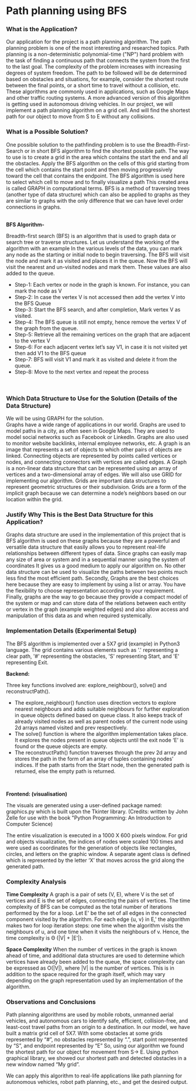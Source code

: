 # Path planning using BFS

### What is the Application?

Our application for the project is a path planning algorithm. 
The path planning problem is one of the most interesting and researched topics.
Path planning is a non-deterministic polynomial-time ("NP") hard problem with the task of finding a continuous path that connects the system from the first to the last goal. The complexity of the problem increases with increasing degrees of system freedom. The path to be followed will be de determined based on obstacles and situations, for example, consider the shortest route between the final points, or a short time to travel without a collision, etc.
These algorithms are commonly used in applications, such as Google Maps and other traffic routing systems. A more advanced version of this algorithm is getting used in autonomous driving vehicles. 
In our project, we will implement a path planning algorithm on a grid cell. And will find the shortest path for our object to move from S to E without any collisions.

### What is a Possible Solution?

One possible solution to the pathfinding problem is to use the Breadth-First-Search or in short BFS algorithm to find the shortest possible path. The way to use is to create a grid in the area which contains the start the end and all the obstacles. Apply the BFS algorithm on the cells of this grid starting from the cell which contains the start point and then moving progressively toward the cell that contains the endpoint. The BFS algorithm is used here to select which cell to move and to finally visualize a path This created area is called GRAPH in computational terms. BFS is a method of traversing trees (another type of data structure) which can also be applied to graphs as they are similar to graphs with the only difference that we can have level order connections in graphs. 
<br>
<br>

**BFS Algorithm-**
<br>

Breadth-first search (BFS) is an algorithm that is used to graph data or search tree or traverse structures. Let us understand the working of the algorithm with an example
In the various levels of the data, you can mark any node as the starting or initial node to begin traversing. The BFS will visit the node and mark it as visited and places it in the queue. Now the BFS will visit the nearest and un-visited nodes and mark them. These values are also added to the queue.

* Step-1: Each vertex or node in the graph is known. For instance, you can mark the node as V 
* Step-2: In case the vertex V is not accessed then add the vertex V into the BFS Queue
* Step-3: Start the BFS search, and after completion, Mark vertex V as visited.
* Step-4: The BFS queue is still not empty, hence remove the vertex V of the graph from the queue.
* Step-5: Retrieve all the remaining vertices on the graph that are adjacent to the vertex V
* Step-6: For each adjacent vertex let’s say V1, in case it is not visited yet then add V1 to the BFS queue
* Step-7: BFS will visit V1 and mark it as visited and delete it from the queue.
* Step-8: Move to the next vertex and repeat the process 
<br>

### Which Data Structure to Use for the Solution (Details of the Data Structure)

We will be using GRAPH for the solution.  
Graphs have a wide range of applications in our world. Graphs are used to model paths in a city, as often seen in Google Maps. They are used to model social networks such as Facebook or LinkedIn. Graphs are also used to monitor website backlinks, internal employee networks, etc. 
A graph is an image that represents a set of objects to which other pairs of objects are linked. Connecting objects are represented by points called vertices or nodes, and connecting connectors with vertices are called edges. A Graph is a non-linear data structure that can be represented using an array of vertices and a two-dimensional array of edges. We will also use GRID for implementing our algorithm. Grids are important data structures to represent geometric structures or their subdivision. Grids are a form of the implicit graph because we can determine a node’s neighbors based on our location within the grid.

### Justify Why This is the Best Data Structure for this Application?

Graphs data structure are used in the implementation of this project that is BFS algorithm is used on these graphs because they are a powerful and versatile data structure that easily allows you to represent real-life relationships between different types of data. Since graphs can easily map any size of area or system and in a sequential manner using the system of coordinates It gives us a good medium to apply our algorithm on. No other data structure can be used to visualize the paths between two points much less find the most efficient path. Secondly, Graphs are the best choices here because they are easy to implement by using a list or array. You have the flexibility to choose representation according to your requirement. Finally, graphs are the way to go because they provide a compact model of the system or map and can store data of the relations between each entity or vertex in the graph (example weighted edges) and also allow access and manipulation of this data as and when required systemically.

### Implementation Details (Experimental Setup)

The BFS algorithm is implemented over a 5X7 grid (example) in Python3 language. The grid contains various elements such as '.' representing a clear path, '#' representing the obstacles, 'S' representing Start, and 'E' representing Exit.

**Backend:**
<br>

Three key functions involved are: explore_neighbour(), solve() and reconstructPath().
<br>

* The explore_neighbour() function uses direction vectors to explore nearest neighbours and adds suitable neighbours for further exploration in queue objects defined based on queue class. It also keeps track of already visited nodes as well as parent nodes of the current node using 2d arrays named visited and prev respectively. 
* The solve() function is where the algorithm implementation takes place. It explores the nodes present in queue objects until the exit node ‘E’ is found or the queue objects are empty.
* The reconstructPath() function traverses through the prev 2d array and stores the path in the form of an array of tuples containing nodes’ indices. If the path starts from the Start node, then the generated path is returned, else the empty path is returned.
<br>

**Frontend: (visualisation)**
<br>

The visuals are generated using a user-defined package named: graphics.py which is built upon the Tkinter library. (Credits: written by John Zelle for use with the book "Python Programming: An Introduction to Computer Science)
<br>

The entire visualization is executed in a 1000 X 600 pixels window. For grid and objects visualization, the indices of nodes were scaled 100 times and were used as coordinates for the generation of objects like rectangles, circles, and letters on the graphic window. A separate agent class is defined which is represented by the letter ‘X’ that moves across the grid along the generated path. 

### Complexity Analysis

**Time Complexity**
A graph is a pair of sets (V, E), where V is the set of vertices and E is the set of edges, connecting the pairs of vertices. The time complexity of BFS can be computed as the total number of iterations performed by the for a loop.
Let E' be the set of all edges in the connected component visited by the algorithm. For each edge {u, v} in E,' the algorithm makes two for loop iteration steps: one time when the algorithm visits the neighbours of u, and one time when it visits the neighbours of v. Hence, the time complexity is Θ (|V| + |E'|).
<br>

**Space Complexity**
When the number of vertices in the graph is known ahead of time, and additional data structures are used to determine which vertices have already been added to the queue, the space complexity can be expressed as O(|V|), where |V| is the number of vertices. This is in addition to the space required for the graph itself, which may vary depending on the graph representation used by an implementation of the algorithm.

### Observations and Conclusions

Path planning algorithms are used by mobile robots, unmanned aerial vehicles, and autonomous cars to identify safe, efficient, collision-free, and least-cost travel paths from an origin to a destination. In our model, we have built a matrix grid cell of 5X7. With some obstacles at some grids represented by “#”, no obstacles represented by “.”, start point represented by “S”, and endpoint represented by “E” So, using our algorithm we found the shortest path for our object for movement from S-> E. Using python graphical library, we showed our shortest path and detected obstacles in a new window named “My grid”.

We can apply this algorithm to real-life applications like path planning for autonomous vehicles, robot path planning, etc., and get the desired output.


